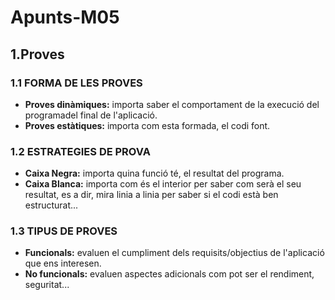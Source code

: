# Apunts-M05
## 1.Proves
### 1.1 FORMA DE LES PROVES
- **Proves dinàmiques:** importa saber el comportament de la execució del programadel final de l'aplicació.  
- **Proves estàtiques:** importa com esta formada, el codi font.

### 1.2 ESTRATEGIES DE PROVA
- **Caixa Negra:** importa quina funció té, el resultat del programa.  
- **Caixa Blanca:** importa com és el interior per saber com serà el seu resultat, es a dir, mira linia a linia per saber si el codi està ben estructurat...

### 1.3 TIPUS DE PROVES
- **Funcionals:** evaluen el cumpliment dels requisits/objectius de l'aplicació que ens interesen.  
- **No funcionals:** evaluen aspectes adicionals com pot ser el rendiment, seguritat...
